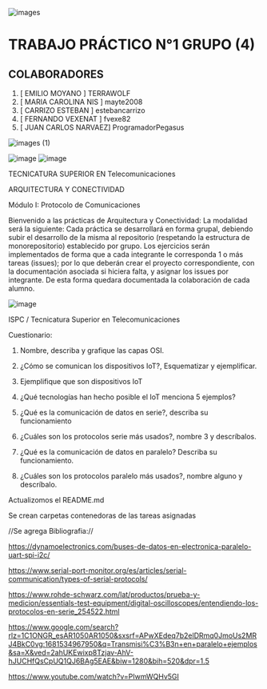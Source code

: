
![images](https://user-images.githubusercontent.com/108998337/232182891-43226f59-03a4-44a1-8f92-699d0b9ba7c2.jpg)


#  TRABAJO PRÁCTICO  N°1     GRUPO (4)
##  COLABORADORES ##

1. [ EMILIO MOYANO ] TERRAWOLF
3. [ MARIA CAROLINA NIS ] mayte2008 
4. [ CARRIZO ESTEBAN ]   estebancarrizo
5. [ FERNANDO VEXENAT ]   fvexe82
6. [ JUAN CARLOS NARVAEZ]  ProgramadorPegasus 


![images (1)](https://user-images.githubusercontent.com/108998337/232182903-c6677089-9c67-43c4-bfb4-e435294a0ad5.jpg)






 




![image](https://user-images.githubusercontent.com/108998337/232183040-13d59035-53d5-4cf4-b1d1-c70ad80ac90c.png)
![image](https://user-images.githubusercontent.com/108998337/232183079-1ecca42a-03c5-4dd1-abb0-3df697a7d539.png)



TECNICATURA SUPERIOR EN
Telecomunicaciones


ARQUITECTURA Y CONECTIVIDAD

Módulo I: Protocolo de Comunicaciones




Bienvenido a las prácticas de Arquitectura y Conectividad:
La modalidad será la siguiente:
Cada práctica se desarrollará en forma grupal, debiendo subir el desarrollo de la misma al repositorio (respetando la estructura de monorepositorio) establecido por grupo. Los ejercicios serán implementados de forma que a cada integrante le corresponda 1 o más tareas (issues); por lo que deberán crear el proyecto correspondiente, con la documentación asociada si hiciera falta, y asignar los issues por integrante. De esta forma quedara documentada la colaboración de cada alumno.








![image](https://user-images.githubusercontent.com/108998337/232183095-cb967eb7-2cdc-4a32-8e17-f1a7044ae18a.png)



 
ISPC / Tecnicatura Superior en Telecomunicaciones

Cuestionario:

1)	Nombre, describa y grafique las capas OSI.

2)	¿Cómo se comunican los dispositivos IoT?, Esquematizar y ejemplificar.

3)	Ejemplifique que son dispositivos IoT

4)	¿Qué tecnologías han hecho posible el IoT menciona 5 ejemplos?

5)	¿Qué es la comunicación de datos en serie?, describa su funcionamiento

6)	¿Cuáles son los protocolos serie más usados?, nombre 3 y descríbalos.

7)	¿Qué	es	la	comunicación	de	datos	en	paralelo?	Describa	su funcionamiento.
8)	¿Cuáles son los protocolos paralelo más usados?, nombre alguno y descríbalo.



Actualizomos el README.md

Se crean carpetas contenedoras de las tareas asignadas


//Se agrega Bibliografia://

https://dynamoelectronics.com/buses-de-datos-en-electronica-paralelo-uart-spi-i2c/

https://www.serial-port-monitor.org/es/articles/serial-communication/types-of-serial-protocols/

https://www.rohde-schwarz.com/lat/productos/prueba-y-medicion/essentials-test-equipment/digital-oscilloscopes/entendiendo-los-protocolos-en-serie_254522.html

https://www.google.com/search?rlz=1C1ONGR_esAR1050AR1050&sxsrf=APwXEdeq7b2elDRmq0JmoUs2MRJ4BkC0vg:1681534967950&q=Transmisi%C3%B3n+en+paralelo+ejemplos&sa=X&ved=2ahUKEwixp8Tzjav-AhV-hJUCHfQsCpUQ1QJ6BAg5EAE&biw=1280&bih=520&dpr=1.5

https://www.youtube.com/watch?v=PIwmWQHv5GI






